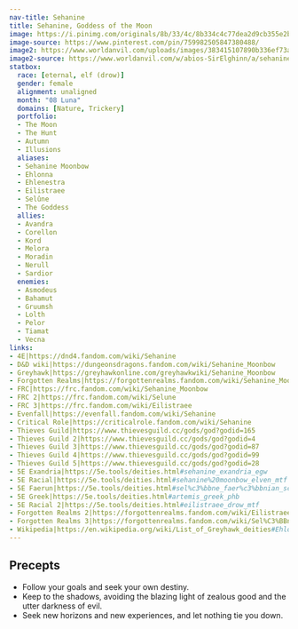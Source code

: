```yaml
---
nav-title: Sehanine
title: Sehanine, Goddess of the Moon
image: https://i.pinimg.com/originals/8b/33/4c/8b334c4c77dea2d9cb355e2b35158279.jpg
image-source: https://www.pinterest.com/pin/759982505847380488/
image2: https://www.worldanvil.com/uploads/images/383415107890b336ef73a9263553b858.jpg
image2-source: https://www.worldanvil.com/w/abios-SirElghinn/a/sehanine-moonbow-article
statbox:
  race: [eternal, elf (drow)]
  gender: female
  alignment: unaligned
  month: "08 Luna"
  domains: [Nature, Trickery]
  portfolio:
  - The Moon
  - The Hunt
  - Autumn
  - Illusions
  aliases:
  - Sehanine Moonbow
  - Ehlonna
  - Ehlenestra
  - Eilistraee
  - Selûne
  - The Goddess
  allies:
  - Avandra
  - Corellon
  - Kord
  - Melora
  - Moradin
  - Nerull
  - Sardior
  enemies:
  - Asmodeus
  - Bahamut
  - Gruumsh
  - Lolth
  - Pelor
  - Tiamat
  - Vecna
links:
- 4E|https://dnd4.fandom.com/wiki/Sehanine
- D&D wiki|https://dungeonsdragons.fandom.com/wiki/Sehanine_Moonbow
- Greyhawk|https://greyhawkonline.com/greyhawkwiki/Sehanine_Moonbow
- Forgotten Realms|https://forgottenrealms.fandom.com/wiki/Sehanine_Moonbow
- FRC|https://frc.fandom.com/wiki/Sehanine_Moonbow
- FRC 2|https://frc.fandom.com/wiki/Selune
- FRC 3|https://frc.fandom.com/wiki/Eilistraee
- Evenfall|https://evenfall.fandom.com/wiki/Sehanine
- Critical Role|https://criticalrole.fandom.com/wiki/Sehanine
- Thieves Guild|https://www.thievesguild.cc/gods/god?godid=165
- Thieves Guild 2|https://www.thievesguild.cc/gods/god?godid=4
- Thieves Guild 3|https://www.thievesguild.cc/gods/god?godid=87
- Thieves Guild 4|https://www.thievesguild.cc/gods/god?godid=99
- Thieves Guild 5|https://www.thievesguild.cc/gods/god?godid=28
- 5E Exandria|https://5e.tools/deities.html#sehanine_exandria_egw
- 5E Racial|https://5e.tools/deities.html#sehanine%20moonbow_elven_mtf
- 5E Faerun|https://5e.tools/deities.html#sel%c3%bbne_faer%c3%bbnian_scag
- 5E Greek|https://5e.tools/deities.html#artemis_greek_phb
- 5E Racial 2|https://5e.tools/deities.html#eilistraee_drow_mtf
- Forgotten Realms 2|https://forgottenrealms.fandom.com/wiki/Eilistraee
- Forgotten Realms 3|https://forgottenrealms.fandom.com/wiki/Sel%C3%BBne
- Wikipedia|https://en.wikipedia.org/wiki/List_of_Greyhawk_deities#Ehlonna
---
```


## Precepts

* Follow your goals and seek your own destiny.
* Keep to the shadows, avoiding the blazing light of zealous good and the utter darkness of evil.
* Seek new horizons and new experiences, and let nothing tie you down.
